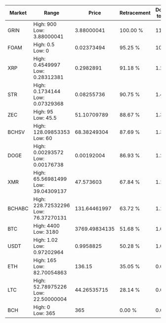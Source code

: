| Market | Range | Price| Retracement | Doubles to 50% |
| --- | --- | --- | --- | --- |
| GRIN | High: 900<br />Low: 3.88000041 | 3.88000041 | 100.00 % | 116.48 |
| FOAM | High: 0.5<br />Low: 0 | 0.02373494 | 95.25 % | 10.53 |
| XRP | High: 0.4549997<br />Low: 0.28312381 | 0.2982891 | 91.18 % | 1.24 |
| STR | High: 0.1734144<br />Low: 0.07329368 | 0.08255736 | 90.75 % | 1.49 |
| ZEC | High: 95<br />Low: 45.5 | 51.10709789 | 88.67 % | 1.37 |
| BCHSV | High: 128.09853353<br />Low: 60 | 68.38249304 | 87.69 % | 1.38 |
| DOGE | High: 0.00293572<br />Low: 0.00176738 | 0.00192004 | 86.93 % | 1.22 |
| XMR | High: 65.56981499<br />Low: 39.04309137 | 47.573603 | 67.84 % | 1.10 |
| BCHABC | High: 228.72532296<br />Low: 76.37270131 | 131.64461997 | 63.72 % | 1.16 |
| BTC | High: 4400<br />Low: 3180 | 3769.49834135 | 51.68 % | 1.01 |
| USDT | High: 1.02<br />Low: 0.97202964 | 0.9958825 | 50.28 % | 1.00 |
| ETH | High: 165<br />Low: 82.70054863 | 136.15 | 35.05 % | 0.00 |
| LTC | High: 52.78975226<br />Low: 22.50000004 | 44.26535715 | 28.14 % | 0.00 |
| BCH | High: 0<br />Low: 365 | 365 | 0.00 % | 0.00 |
